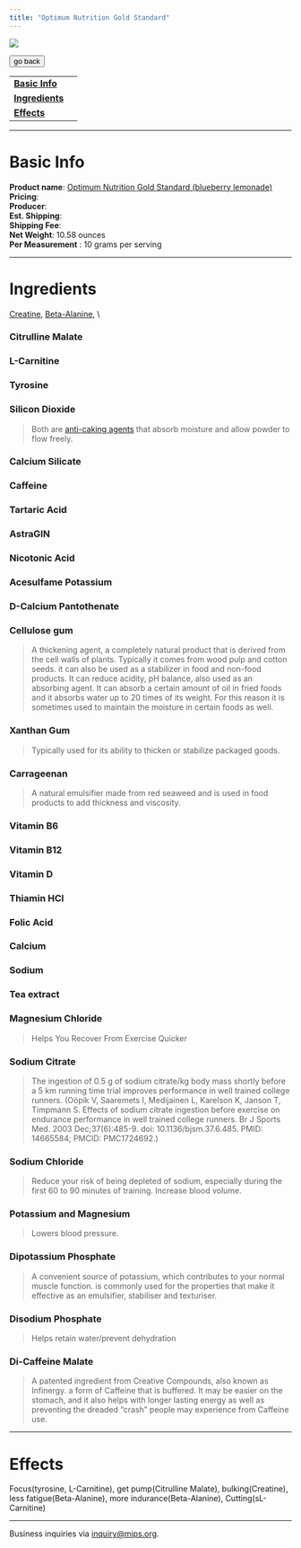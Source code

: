 ```yaml
---
title: "Optimum Nutrition Gold Standard"
---
```


![](/images/optimum-gold.jpg)

<form>
 <input type="button" value="go back" onclick="history.back()">
</form>

|  |  |
| ----- | -------- |
| [**Basic Info**](#basic-info)    |
| [**Ingredients**](#ingredients)  |
| [**Effects**](#effects)  |

---
Basic Info
=============
**Product name**: [Optimum Nutrition Gold Standard (blueberry lemonade)](https://shop.bodybuilding.com/products/optimum-nutrition-gold-standard-pre-workout?variant=39381939421343&skuid=OPT2760072&gclid=CjwKCAjwi9-HBhACEiwAPzUhHOkLqb61Rs7CwTGGFH_YOSlQktIG_v-7gRj6SliSyOR0QWjxowb2xxoC46IQAvD_BwE) \
**Pricing**: \
**Producer**: \
**Est. Shipping**: \
**Shipping Fee**: \
**Net Weight**: 10.58 ounces \
**Per Measurement** : 10 grams per serving

---

Ingredients
=============


[Creatine](https://en.wikipedia.org/wiki/Creatine), [Beta-Alanine](https://en.wikipedia.org/wiki/Creatine), \
>
### Citrulline Malate
>

### L-Carnitine
>
### Tyrosine
>

### Silicon Dioxide
> Both are [anti-caking agents](https://en.wikipedia.org/wiki/Anticaking_agent) that absorb moisture and allow powder to flow freely.

### Calcium Silicate
>
### Caffeine
>
### Tartaric Acid
>
### AstraGIN
>
### Nicotonic Acid
>
### Acesulfame Potassium
>
### D-Calcium Pantothenate

### Cellulose gum
> A thickening agent, a completely natural product that is derived from the cell walls of plants. Typically it comes from wood pulp and cotton seeds. it can also be used as a stabilizer in food and non-food products. It can reduce acidity, pH balance, also used as an absorbing agent. It can absorb a certain amount of oil in fried foods and it absorbs water up to 20 times of its weight. For this reason it is sometimes used to maintain the moisture in certain foods as well.

### Xanthan Gum 
> Typically used for its ability to thicken or stabilize packaged goods.

### Carrageenan
> A natural emulsifier made from red seaweed and is used in food products to add thickness and viscosity.

### Vitamin B6
>
### Vitamin B12
>
### Vitamin D
>
### Thiamin HCl
>
### Folic Acid
>
###  Calcium
>
###  Sodium
>
### Tea extract
>
### Magnesium Chloride 
> Helps You Recover From Exercise Quicker

### Sodium Citrate
> The ingestion of 0.5 g of sodium citrate/kg body mass shortly before a 5 km running time trial improves performance in well trained college runners. (Oöpik V, Saaremets I, Medijainen L, Karelson K, Janson T, Timpmann S. Effects of sodium citrate ingestion before exercise on endurance performance in well trained college runners. Br J Sports Med. 2003 Dec;37(6):485-9. doi: 10.1136/bjsm.37.6.485. PMID: 14665584; PMCID: PMC1724692.)

### Sodium Chloride
> Reduce your risk of being depleted of sodium, especially during the first 60 to 90 minutes of training. Increase blood volume.

### Potassium and Magnesium
> Lowers blood pressure.

### Dipotassium Phosphate
> A convenient source of potassium, which contributes to your normal muscle function. is commonly used for the properties that make it effective as an emulsifier, stabiliser and texturiser.

### Disodium Phosphate
> Helps retain water/prevent dehydration

### Di-Caffeine Malate
> A patented ingredient from Creative Compounds, also known as Infinergy. a form of Caffeine that is buffered. It may be easier on the stomach, and it also helps with longer lasting energy as well as preventing the dreaded “crash” people may experience from Caffeine use.

---
Effects
=============
Focus(tyrosine, L-Carnitine), get pump(Citrulline Malate), bulking(Creatine), less fatigue(Beta-Alanine), more indurance(Beta-Alanine), Cutting(sL-Carnitine)

---
Business inquiries via inquiry@mips.org.
